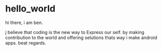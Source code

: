 # hello_world

hi there, i am ben.

j believe that coding is the new way to Express our self. 
by making contribution to the world and offering selutions
thats way i make android apps.
beat regards. 
